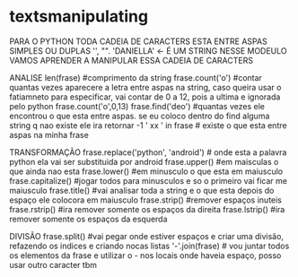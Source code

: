 # textsmanipulating  
PARA O PYTHON TODA CADEIA DE CARACTERS ESTA ENTRE ASPAS SIMPLES OU DUPLAS '', "".
'DANIELLA' <- É UM STRING 
NESSE MODEULO VAMOS APRENDER A MANIPULAR ESSA CADEIA DE CARACTERS 

ANALISE
len(frase) #comprimento da string
frase.count('o') #contar quantas vezes aparecere a letra entre aspas na string, 
caso queira usar o fatiamneto para especificar, vai contar de 0 a 12, pois a ultima e ignorada pelo python
frase.count('o',0,13) 
frase.find('deo') #quantas vezes ele encontrou o que esta entre aspas.
se eu coloco dentro do find alguma string q nao existe ele ira retornar -1
' xx ' in frase # existe o que esta entre aspas na minha frase 

TRANSFORMAÇÃO
frase.replace('python', 'android') # onde esta a palavra python ela vai ser substituida por android
frase.upper() #em maisculas o que ainda nao esta
frase.lower() #em minusculo o que esta em maiusculo
frase.capitalize() #jogar todos para minusculos e so o primeiro vai ficar me maiusculo
frase.title() #vai analisar toda a string e o que esta depois do espaço ele colocora em maiusculo
frase.strip() #remover espaços inuteis
frase.rstrip() #ira remover somente os espaços da direita
frase.lstrip() #ira remover somente os espaços da esquerda

DIVISÃO
frase.split() #vai pegar onde estiver espaços e criar uma divisão, refazendo os indices e criando nocas listas
'-'.join(frase) # vou juntar todos os elementos da frase e utilizar o - nos locais onde haveia espaço, posso usar outro caracter tbm 

